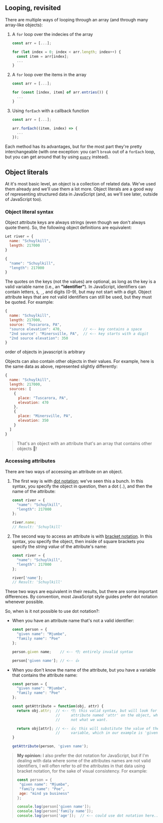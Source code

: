 ## Looping, revisited

There are multiple ways of looping through an array (and through many array-like objects):

1.  A `for` loop over the indecies of the array
    ```js
    const arr = [...];

    for (let index = 0; index < arr.length; index++) {
      const item = arr[index];
      ...
    }
    ```

2. A `for` loop over the items in the array
    ```js
    const arr = [...];

    for (const [index, item] of arr.entries()) {
      ...
    }
    ```

3.  Using `forEach` with a callback function
    ```js
    const arr = [...];

    arr.forEach((item, index) => {
      ...
    });
    ```

Each method has its advantages, but for the most part they're pretty interchangeable (with one exception: you can't `break` out of a `forEach` loop, but you can get around that by using [`every`](https://developer.mozilla.org/en-US/docs/Web/JavaScript/Reference/Global_Objects/Array/every) instead).

## Object literals

At it's most basic level, an object is a collection of related data. We've used them already and we'll use them a lot more. Object literals are a good way of representing structured data in JavaScript (and, as we'll see later, outside of JavaScript too).



### Object literal syntax

Object attribute keys are always strings (even though we don't always quote them). So, the following object definitions are equivalent:

```js
Let river = {
  name: "Schuylkill",
  length: 217000
}
```

```js
{
  "name": "Schuylkill",
  "length": 217000
}
```

The quotes on the keys (not the values) are optional, as long as the key is a valid variable name (i.e., an **"identifier"**). In JavaScript, identifiers can contain letters, `$`, `_`, and digits (0-9), but may not start with a digit. Object attribute keys that are not valid identifiers can still be used, but they must be quoted. For example:

```js
{
  name: "Schuylkill",
  length: 217000,
  source: "Tuscarora, PA",
  "source elevation": 470,          // <-- key contains a space
  "2nd source": "Minersville, PA",  // <-- key starts with a digit
  "2nd source elevation": 350
}
```
order of objects in javascript is arbitrary


Objects can also contain other objects in their values. For example, here is the same data as above, represented slightly differently:

```js
{
  name: "Schuylkill",
  length: 217000,
  sources: [
    {
      place: "Tuscarora, PA",
      elevation: 470
    },
    {
      place: "Minersville, PA",
      elevation: 350
    }
  ]
}
```

> That's an object with an attribute that's an array that contains other objects 🐢!

### Accessing attributes

There are two ways of accessing an attribute on an object.

1.  The first way is with [dot notation](https://developer.mozilla.org/en-US/docs/Learn/JavaScript/Objects/Basics#dot_notation); we've seen this a bunch. In this syntax, you specify the object in question, then a dot (`.`), and then the name of the attribute:

    ```js
    const river = {
      "name": "Schuylkill",
      "length": 217000
    };

    river.name;
    // Result: 'Schuylkill'
    ```

2.  The second way to access an attribute is with [bracket notation](https://developer.mozilla.org/en-US/docs/Learn/JavaScript/Objects/Basics#bracket_notation). In this syntax, you specify the object, then inside of square brackets you specify the _string value_ of the attribute's name:

    ```js
    const river = {
      "name": "Schuylkill",
      "length": 217000
    };

    river['name'];
    // Result: 'Schuylkill'
    ```

These two ways are equivalent in their results, but there are some important differences. By convention, most JavaScript style guides prefer dot notation whenever possible.

So, when is it not possible to use dot notation?:

* When you have an attribute name that's not a valid identifier:
  ```js
  const person = {
    "given name": "Mjumbe",
    "family name": "Poe"
  };

  person.given name;    // <-- 👎; entirely invalid syntax

  person['given name']; // <-- 👍
  ```
* When you don't know the name of the attribute, but you have a variable that contains the attribute name:
  ```js
  const person = {
    "given name": "Mjumbe",
    "family name": "Poe"
  };

  const getAttribute = function(obj, attr) {
    return obj.attr;  // <-- 👎; this valid syntax, but will look for an
                      //     attribute named 'attr' on the object, which is
                      //     not what we want.

    return obj[attr]; // <-- 👍; this will substitute the value of the attr
                      //     variable, which in our example is 'given name'.
  }

  getAttribute(person, 'given name');
  ```

> **My opinion:** I also prefer the dot notation for JavaScript, but if I'm dealing with data where some of the attributes names are not valid identifiers, I will often refer to _all_ the attributes in that data using bracket notation, for the sake of visual consistency. For example:
>
> ```js
> const person = {
>  "given name": "Mjumbe",
>  "family name": "Poe",
>  age: "mind ya business"
> };
>
> console.log(person['given name']);
> console.log(person['family name']);
> console.log(person['age']);  // <-- could use dot notation here...
> ```
